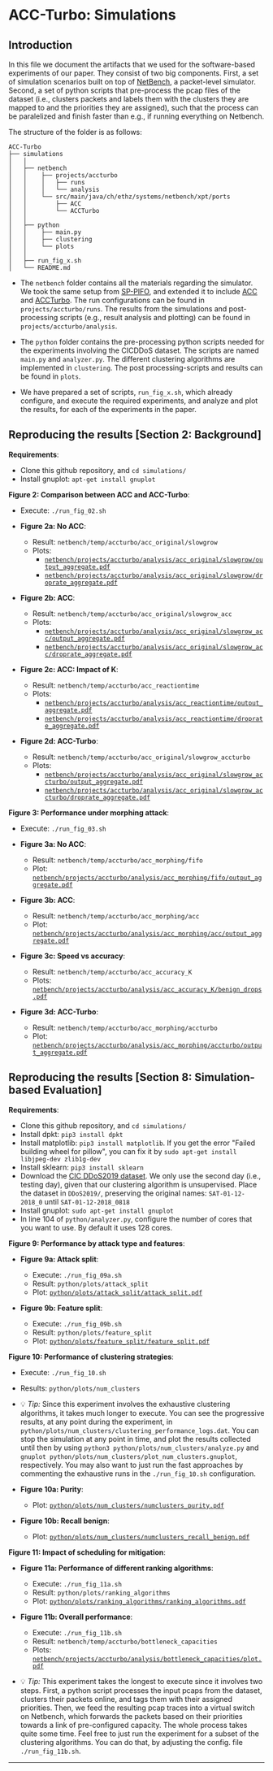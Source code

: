 
# ACC-Turbo: Simulations

## Introduction

In this file we document the artifacts that we used for the software-based experiments of our paper. They consist of two big components. First, a set of simulation scenarios built on top of [NetBench](https://github.com/ndal-eth/netbench), a packet-level simulator. Second, a set of python scripts that pre-process the pcap files of the dataset (i.e., clusters packets and labels them with the clusters they are mapped to and the priorities they are assigned), such that the process can be paralelized and finish faster than e.g., if running everything on Netbench.

The structure of the folder is as follows:
```
ACC-Turbo
├── simulations 
│   │
│   ├── netbench
│   │    ├── projects/accturbo
│   │    │   ├── runs
│   │    │   └── analysis
│   │    └── src/main/java/ch/ethz/systems/netbench/xpt/ports
│   │        ├── ACC
│   │        └── ACCTurbo
│   │
│   ├── python
│   │    ├── main.py
│   │    ├── clustering
│   │    └── plots
│   │
│   ├── run_fig_x.sh
│   └── README.md
```

* The `netbench` folder contains all the materials regarding the simulator. We took the same setup from [SP-PIFO](https://github.com/nsg-ethz/sp-pifo), and extended it to include [ACC](https://github.com/nsg-ethz/ACC-Turbo/tree/main/simulations/netbench/src/main/java/ch/ethz/systems/netbench/xpt/ports/ACC) and [ACCTurbo](https://github.com/nsg-ethz/ACC-Turbo/tree/main/simulations/netbench/src/main/java/ch/ethz/systems/netbench/xpt/ports/ACCTurbo). The run configurations can be found in `projects/accturbo/runs`. The results from the simulations and post-processing scripts (e.g., result analysis and plotting) can be found in  `projects/accturbo/analysis`.

* The `python` folder contains the pre-processing python scripts needed for the experiments involving the CICDDoS dataset. The scripts are named `main.py` and `analyzer.py`. The different clustering algorithms are implemented in `clustering`. The post processing-scripts and results can be found in `plots`.

* We have prepared a set of scripts, `run_fig_x.sh`, which already configure, and execute the required experiments, and analyze and plot the results, for each of the experiments in the paper. 

## Reproducing the results [Section 2: Background]

**Requirements**:

- Clone this github repository, and `cd simulations/`
- Install gnuplot: `apt-get install gnuplot`

**Figure 2: Comparison between ACC and ACC-Turbo**: 

* Execute: `./run_fig_02.sh`

* **Figure 2a: No ACC**:
    * Result: `netbench/temp/accturbo/acc_original/slowgrow`
    * Plots: 
        * [`netbench/projects/accturbo/analysis/acc_original/slowgrow/output_aggregate.pdf`](netbench/projects/accturbo/analysis/acc_original/slowgrow/output_aggregate.pdf)
        * [`netbench/projects/accturbo/analysis/acc_original/slowgrow/droprate_aggregate.pdf`](netbench/projects/accturbo/analysis/acc_original/slowgrow/droprate_aggregate.pdf)

* **Figure 2b: ACC**:
    * Result: `netbench/temp/accturbo/acc_original/slowgrow_acc`
    * Plots: 
        * [`netbench/projects/accturbo/analysis/acc_original/slowgrow_acc/output_aggregate.pdf`](netbench/projects/accturbo/analysis/acc_original/slowgrow_acc/output_aggregate.pdf)
        * [`netbench/projects/accturbo/analysis/acc_original/slowgrow_acc/droprate_aggregate.pdf`](netbench/projects/accturbo/analysis/acc_original/slowgrow_acc/droprate_aggregate.pdf)

* **Figure 2c: ACC: Impact of K**:
    * Result: `netbench/temp/accturbo/acc_reactiontime`
    * Plots: 
        * [`netbench/projects/accturbo/analysis/acc_reactiontime/output_aggregate.pdf`](netbench/projects/accturbo/analysis/acc_reactiontime/output_aggregate.pdf)
        * [`netbench/projects/accturbo/analysis/acc_reactiontime/droprate_aggregate.pdf`](netbench/projects/accturbo/analysis/acc_reactiontime/droprate_aggregate.pdf)

* **Figure 2d: ACC-Turbo**:
    * Result: `netbench/temp/accturbo/acc_original/slowgrow_accturbo`
    * Plots: 
        * [`netbench/projects/accturbo/analysis/acc_original/slowgrow_accturbo/output_aggregate.pdf`](netbench/projects/accturbo/analysis/acc_original/slowgrow_accturbo/output_aggregate.pdf)
        * [`netbench/projects/accturbo/analysis/acc_original/slowgrow_accturbo/droprate_aggregate.pdf`](netbench/projects/accturbo/analysis/acc_original/slowgrow_accturbo/droprate_aggregate.pdf)

**Figure 3: Performance under morphing attack**: 

* Execute: `./run_fig_03.sh`

* **Figure 3a: No ACC**:
    * Result: `netbench/temp/accturbo/acc_morphing/fifo`
    * Plot: [`netbench/projects/accturbo/analysis/acc_morphing/fifo/output_aggregate.pdf`](netbench/projects/accturbo/analysis/acc_morphing/fifo/output_aggregate.pdf)

* **Figure 3b: ACC**:
    * Result: `netbench/temp/accturbo/acc_morphing/acc`
    * Plot: [`netbench/projects/accturbo/analysis/acc_morphing/acc/output_aggregate.pdf`](netbench/projects/accturbo/analysis/acc_morphing/acc/output_aggregate.pdf)

* **Figure 3c: Speed vs accuracy**:
    * Result: `netbench/temp/accturbo/acc_accuracy_K`
    * Plots: [`netbench/projects/accturbo/analysis/acc_accuracy_K/benign_drops.pdf`](netbench/projects/accturbo/analysis/acc_accuracy_K/benign_drops.pdf)

* **Figure 3d: ACC-Turbo**:
    * Result: `netbench/temp/accturbo/acc_morphing/accturbo`
    * Plot: [`netbench/projects/accturbo/analysis/acc_morphing/accturbo/output_aggregate.pdf`](netbench/projects/accturbo/analysis/acc_morphing/accturbo/output_aggregate.pdf)

## Reproducing the results [Section 8: Simulation-based Evaluation]

**Requirements**:

- Clone this github repository, and `cd simulations/`
- Install dpkt: `pip3 install dpkt`
- Install matplotlib: `pip3 install matplotlib`. If you get the error "Failed building wheel for pillow", you can fix it by `sudo apt-get install libjpeg-dev zlib1g-dev`
- Install sklearn: `pip3 install sklearn`
- Download the [CIC DDoS2019 dataset](https://www.unb.ca/cic/datasets/ddos-2019.html). We only use the second day (i.e., testing day), given that our clustering algorithm is unsupervised. Place the dataset in `DDoS2019/`, preserving the original names: `SAT-01-12-2018_0` until `SAT-01-12-2018_0818`
- Install gnuplot: `sudo apt-get install gnuplot`
- In line 104 of `python/analyzer.py`, configure the number of cores that you want to use. By default it uses 128 cores.

**Figure 9: Performance by attack type and features**: 

* **Figure 9a: Attack split**:
    * Execute: `./run_fig_09a.sh`
    * Result: `python/plots/attack_split`
    * Plot: [`python/plots/attack_split/attack_split.pdf`](python/plots/attack_split/attack_split.pdf)

* **Figure 9b: Feature split**:
    * Execute: `./run_fig_09b.sh`
    * Result: `python/plots/feature_split`
    * Plot: [`python/plots/feature_split/feature_split.pdf`](python/plots/feature_split/feature_split.pdf)

**Figure 10: Performance of clustering strategies**: 
* Execute: `./run_fig_10.sh`
* Results: `python/plots/num_clusters`
* 💡 *Tip:* Since this experiment involves the exhaustive clustering algorithms, it takes much longer to execute. You can see the progressive results, at any point during the experiment, in `python/plots/num_clusters/clustering_performance_logs.dat`. You can stop the simulation at any point in time, and plot the results collected until then by using `python3 python/plots/num_clusters/analyze.py` and `gnuplot python/plots/num_clusters/plot_num_clusters.gnuplot`, respectively. You may also want to just run the fast approaches by commenting the exhaustive runs in the `./run_fig_10.sh` configuration.

* **Figure 10a: Purity**:
    * Plot: [`python/plots/num_clusters/numclusters_purity.pdf`](python/plots/num_clusters/numclusters_purity.pdf)

* **Figure 10b: Recall benign**:
    * Plot: [`python/plots/num_clusters/numclusters_recall_benign.pdf`](python/plots/num_clusters/numclusters_recall_benign.pdf)

**Figure 11: Impact of scheduling for mitigation**: 

* **Figure 11a: Performance of different ranking algorithms**:
    * Execute: `./run_fig_11a.sh`
    * Result: `python/plots/ranking_algorithms`
    * Plot: [`python/plots/ranking_algorithms/ranking_algorithms.pdf`](python/plots/ranking_algorithms/ranking_algorithms.pdf)

* **Figure 11b: Overall performance**:
    * Execute: `./run_fig_11b.sh`
    * Result: `netbench/temp/accturbo/bottleneck_capacities`
    * Plots: [`netbench/projects/accturbo/analysis/bottleneck_capacities/plot.pdf`](netbench/projects/accturbo/analysis/bottleneck_capacities/plot.pdf)
* 💡 *Tip:* This experiment takes the longest to execute since it involves two steps. First, a python script processes the input pcaps from the dataset, clusters their packets online, and tags them with their assigned priorities. Then, we feed the resulting pcap traces into a virtual switch on Netbench, which forwards the packets based on their priorities towards a link of pre-configured capacity. The whole process takes quite some time. Feel free to just run the experiment for a subset of the clustering algorithms. You can do that, by adjusting the config. file `./run_fig_11b.sh`.


---
